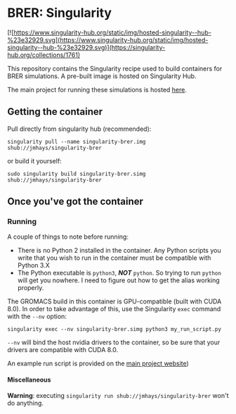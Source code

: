 # BRER: Singularity

[![https://www.singularity-hub.org/static/img/hosted-singularity--hub-%23e32929.svg](https://www.singularity-hub.org/static/img/hosted-singularity--hub-%23e32929.svg)](https://singularity-hub.org/collections/1761)

This repository contains the Singularity recipe used to build containers for BRER simulations. 
A pre-built image is hosted on Singularity Hub. 

The main project for running these simulations is hosted [here](https://github.com/kassonlab/run_brer).

## Getting the container
Pull directly from singularity hub (recommended):
```angular2html
singularity pull --name singularity-brer.img shub://jmhays/singularity-brer
```
or build it yourself:
```angular2html
sudo singularity build singularity-brer.simg shub://jmhays/singularity-brer
```

## Once you've got the container

### Running 
A couple of things to note before running:
- There is no Python 2 installed in the container. Any Python scripts you write that you wish to run in the container 
must be compatible with Python 3.X
- The Python executable is `python3`, _**NOT**_ `python`. So trying to run `python` will get you nowhere. I need to
figure out how to get the alias working properly.

The GROMACS build in this container is GPU-compatible (built with CUDA 8.0). In order to take advantage of this, use 
the Singularity `exec` command with the `--nv` option:
```angular2html
singularity exec --nv singularity-brer.simg python3 my_run_script.py
```
`--nv` will bind the host nvidia drivers to the container, so be sure that your drivers are compatible with CUDA 8.0.

An example run script is provided on the [main project website](https://github.com/kassonlab/run_brer))
#### Miscellaneous
**Warning**: executing `singularity run shub://jmhays/singularity-brer` won't do anything.
